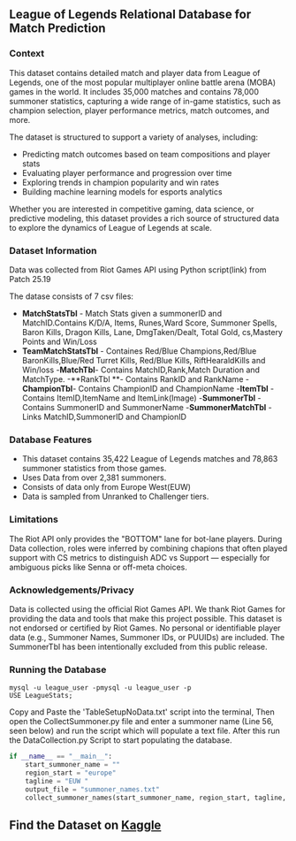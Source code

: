 ## League of Legends Relational Database for Match Prediction

### Context

This dataset contains detailed match and player data from League of Legends, one of the most popular multiplayer online battle arena (MOBA) games in the world. It includes 35,000 matches and contains 78,000 summoner statistics, capturing a wide range of in-game statistics, such as champion selection, player performance metrics, match outcomes, and more.

The dataset is structured to support a variety of analyses, including:

- Predicting match outcomes based on team compositions and player stats
- Evaluating player performance and progression over time
- Exploring trends in champion popularity and win rates
- Building machine learning models for esports analytics

Whether you are interested in competitive gaming, data science, or predictive modeling, this dataset provides a rich source of structured data to explore the dynamics of League of Legends at scale.

### Dataset Information

Data was collected from Riot Games API using Python script(link) from Patch 25.19 

The datase consists of 7 csv files:

- **MatchStatsTbl** - Match Stats given a summonerID and MatchID.Contains K/D/A, Items, Runes,Ward Score, Summoner Spells, Baron Kills, Dragon Kills, Lane, DmgTaken/Dealt, Total Gold, cs,Mastery Points and Win/Loss
- **TeamMatchStatsTbl** - Containes Red/Blue Champions,Red/Blue BaronKills,Blue/Red Turret Kills, Red/Blue Kills, RiftHearaldKills and Win/loss
-**MatchTbl**- Contains MatchID,Rank,Match Duration and MatchType.
-**RankTbl **- Contains RankID and RankName
-**ChampionTbl**- Contains ChampionID and ChampionName 
-**ItemTbl** - Contains ItemID,ItemName and ItemLink(Image) 
-**SummonerTbl** - Contains SummonerID and SummonerName
-**SummonerMatchTbl** - Links MatchID,SummonerID and ChampionID

### Database Features

- This dataset contains 35,422 League of Legends matches and 78,863 summoner statistics from those games.
- Uses Data from over 2,381 summoners.
- Consists of data only from Europe West(EUW)
- Data is sampled from Unranked to Challenger tiers.

### Limitations

The Riot API only provides the "BOTTOM" lane for bot-lane players.
During Data collection, roles were inferred by combining chapions that often played support with CS metrics to distinguish ADC vs Support — especially for ambiguous picks like Senna or off-meta choices.

### Acknowledgements/Privacy

Data is collected using the official Riot Games API. We thank Riot Games for providing the data and tools that make this project possible. This dataset is not endorsed or certified by Riot Games.
No personal or identifiable player data (e.g., Summoner Names, Summoner IDs, or PUUIDs) are included.
The SummonerTbl has been intentionally excluded from this public release.

### Running the Database

```
mysql -u league_user -pmysql -u league_user -p
USE LeagueStats;
```

Copy and Paste the 'TableSetupNoData.txt' script into the terminal, Then open the CollectSummoner.py file and enter a summoner name (Line 56, seen below) and run the script which will populate a text file. After this run the DataCollection.py Script to start populating the database.

```python
if __name__ == "__main__":
    start_summoner_name = ""
    region_start = "europe"
    tagline = "EUW "
    output_file = "summoner_names.txt"
    collect_summoner_names(start_summoner_name, region_start, tagline, output_file)
```
## Find the Dataset on [Kaggle](https://www.kaggle.com/datasets/nathansmallcalder/lol-match-history-and-summoner-data-80k-matches)

